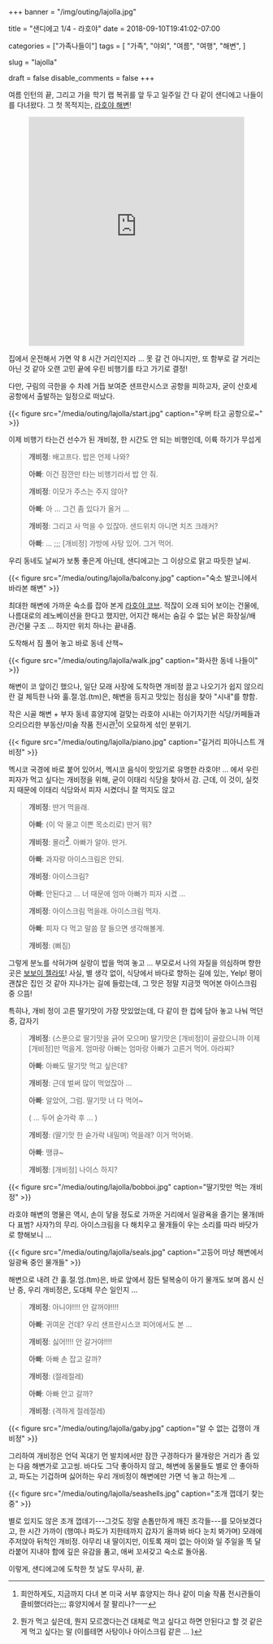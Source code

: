 +++
banner = "/img/outing/lajolla.jpg"

title = "샌디에고 1/4 - 라호야"
date = 2018-09-10T19:41:02-07:00

categories = ["가족나들이"]
tags = [
    "가족",
    "야외",
    "여름",
    "여행",
    "해변",
]

slug = "lajolla"

draft = false
disable_comments = false
+++

여름 인턴의 끝, 그리고 가을 학기 랩 복귀를 앞 두고 일주일 간 다 같이 샌디에고 나들이를 다녀왔다.
그 첫 목적지는, [라호야 해변](https://goo.gl/maps/fiiU7wkaE4G2)!

<!--more-->

<figure>
<iframe
src="https://www.google.com/maps/embed?pb=!1m18!1m12!1m3!1d53615.4744937849!2d-117.2835914471032!3d32.872588409781216!2m3!1f0!2f0!3f0!3m2!1i1024!2i768!4f13.1!3m3!1m2!1s0x80dbd0764fcc0ecd%3A0xfce51ef45c1d3094!2sLa+Jolla%2C+San+Diego%2C+CA!5e0!3m2!1sen!2sus!4v1537243136932"
width="100%" height="450" frameborder="0" style="border:0" allowfullscreen></iframe>
</figure>

집에서 운전해서 가면 약 8 시간 거리인지라 … 못 갈 건 아니지만, 또 함부로 갈 거리는 아닌 것 같아
오랜 고민 끝에 우린 비행기를 타고 가기로 결정!

다만, 구림의 극한을 수 차례 거듭 보여준 샌프란시스코 공항을 피하고자, 굳이 산호세 공항에서 출발하는
일정으로 떠났다.

{{< figure src="/media/outing/lajolla/start.jpg"
  caption="우버 타고 공항으로~" >}}

이제 비행기 타는건 선수가 된 개비정, 한 시간도 안 되는 비행인데, 이륙 하기가 무섭게

> **개비정**: 배고프다. 밥은 언제 나와?
>
> **아빠**: 이건 잠깐만 타는 비행기라서 밥 안 줘.
>
> **개비정**: 이모가 주스는 주지 않아?
>
> **아빠**: 아 … 그건 좀 있다가 올거 …
>
> **개비정**: 그리고 사 먹을 수 있잖아. 샌드위치 아니면 치즈 크래커?
>
> **아빠**: … ;;; [개비정] 가방에 사탕 있어. 그거 먹어.

우리 동네도 날씨가 보통 좋은게 아닌데, 샌디에고는 그 이상으로 맑고 따듯한 날씨.

{{< figure src="/media/outing/lajolla/balcony.jpg"
  caption="숙소 발코니에서 바라본 해변" >}}

최대한 해변에 가까운 숙소를 잡아 본게 [라호야 코브](https://www.lajollacove.com/).
적잖이 오래 되어 보이는 건물에, 나름대로의 레노베이션을 한다고 했지만, 어지간 해서는
숨길 수 없는 낡은 화장실/배관/건물 구조 … 하지만 위치 하나는 끝내줌.

도착해서 짐 풀어 놓고 바로 동네 산책~

{{< figure src="/media/outing/lajolla/walk.jpg"
  caption="화사한 동네 나들이" >}}

해변이 코 앞이긴 했으나, 일단 모래 사장에 도착하면 개비정 끌고 나오기가 쉽지 않으리란 걸
체득한 나와 훌.절.엄.(tm)은, 해변을 등지고 맛있는 점심을 찾아 "시내"를 향함.

작은 시골 해변 + 부자 동네 휴양지에 걸맞는 라호야 시내는 아기자기한 식당/카페들과
으리으리한 부동산/미술 작품 전시관[^1]이 오묘하게 섞인 분위기.

[^1]: 희안하게도, 지금까지 다녀 본 미국 서부 휴양지는 하나 같이 미술 작품 전시관들이 즐비했더라는;;; 휴양지에서 잘 팔리나?ㅡㅡ

{{< figure src="/media/outing/lajolla/piano.jpg"
  caption="길거리 피아니스트 개비정" >}}

멕시코 국경에 바로 붙어 있어서, 멕시코 음식이 맛있기로 유명한 라호야! … 에서 우린 피자가 먹고 싶다는
개비정을 위해, 굳이 이태리 식당을 찾아서 감.
근데, 이 것이, 실컷 지 때문에 이태리 식당와서 피자 시켰더니 잘 먹지도 않고

> **개비정**: 딴거 먹을래.
>
> **아빠**: (이 악 물고 이쁜 목소리로) 딴거 뭐?
>
> **개비정**: 몰라[^2]. 아빠가 알아. 딴거.
>
> **아빠**: 과자랑 아이스크림은 안되.
>
> **개비정**: 아이스크림?
>
> **아빠**: 안된다고 … 너 때문에 엄마 아빠가 피자 시켰 …
>
> **개비정**: 아이스크림 먹을래. 아이스크림 먹자.
>
> **아빠**: 피자 다 먹고 말씀 잘 들으면 생각해볼게.
>
> **개비정**: (삐짐)

[^2]: 뭔가 먹고 싶은데, 뭔지 모르겠다는건 대체로 먹고 싶다고 하면 안된다고 할 것 같은게 먹고 싶다는 말 (이를테면 사탕이나 아이스크림 같은 … )

그렇게 분노를 삭혀가며 실랑이 밥을 먹여 놓고 … 부모로서 나의 자질을 의심하며 향한 곳은
[보보이 젤라또](http://bobboi.com/)!
사실, 별 생각 없이, 식당에서 바다로 향하는 길에 있는, Yelp! 평이 괜찮은 집인 것 같아
지나가는 길에 들렀는데, 그 맛은 정말 지금껏 먹어본 아이스크림 중 으뜸!

특히나, 개비 정이 고른 딸기맛이 가장 맛있었는데, 다 같이 한 컵에 담아 놓고 나눠 먹던 중, 갑자기

> **개비정**: (스푼으로 딸기맛을 긁어 모으며) 딸기맛은 [개비정]이 골랐으니까 이제 [개비정]만 먹을게.
> 엄마랑 아빠는 엄마랑 아빠가 고른거 먹어. 아라찌?
>
> **아빠**: 아빠도 딸기맛 먹고 싶은데?
>
> **개비정**: 근데 벌써 많이 먹었잖아 …
>
> **아빠**: 알았어, 그럼. 딸기맛 너 다 먹어~
>
> ( … 두어 숟가락 후 … )
>
> **개비정**: (딸기맛 한 숟가락 내밀며) 먹을래? 이거 먹어봐.
>
> **아빠**: 땡큐~
>
> **개비정**: [개비정] 나이스 하지?

{{< figure src="/media/outing/lajolla/bobboi.jpg"
  caption="딸기맛만 먹는 개비정" >}}

라호야 해변의 명물은 역시, 손이 닿을 정도로 가까운 거리에서 일광욕을 즐기는 물개(바다 표범? 사자?)의 무리.
아이스크림을 다 해치우고 물개들이 우는 소리를 따라 바닷가로 향해보니 …

{{< figure src="/media/outing/lajolla/seals.jpg"
  caption="고등어 마냥 해변에서 일광욕 중인 물개들" >}}

해변으로 내려 간 훌.절.엄.(tm)은, 바로 앞에서 잠든 털복숭이 아기 물개도 보며 몹시 신난 중,
우리 개비정은, 도대체 무슨 일인지 …

> **개비정**: 아니야!!!! 안 갈꺼야!!!!
>
> **아빠**: 귀여운 건데? 우리 샌프란시스코 피어에서도 본 …
>
> **개비정**: 싫어!!!! 안 갈거야!!!!
>
> **아빠**: 아빠 손 잡고 갈까?
>
> **개비정**: (절레절레)
>
> **아빠**: 아빠 안고 갈까?
>
> **개비정**: (격하게 절레절레)

{{< figure src="/media/outing/lajolla/gaby.jpg"
  caption="알 수 없는 겁쟁이 개비정" >}}

그리하여 개비정은 언덕 꼭대기 먼 발치에서만 잠깐 구경하다가 물개랑은 거리가 좀 있는 다음 해변가로 고고씽.
바다도 그닥 좋아하지 않고, 해변에 동물들도 별로 안 좋아하고, 파도는 기겁하며 싫어하는 우리 개비정이
해변에만 가면 넉 놓고 하는게 …

{{< figure src="/media/outing/lajolla/seashells.jpg"
  caption="조개 껍데기 찾는 중" >}}

별로 있지도 않은 조개 껍데기---그것도 정말 손톱만하게 깨진 조각들---를 모아보겠다고,
한 시간 가까이 (행여나 파도가 지한테까지 갑자기 올까봐 바다 눈치 봐가며) 모래에 주저앉아 뒤척인 개비정.
아무리 내 딸이지만, 이토록 재미 없는 아이와 일 주일을 똑 달라붙어 지내야 함에 깊은 유감을 품고,
애써 꼬셔갖고 숙소로 돌아옴.

이렇게, 샌디에고에 도착한 첫 날도 무사히, 끝.

